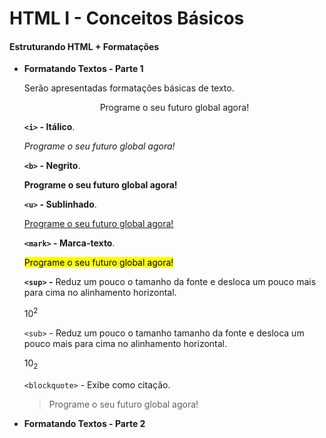 # **HTML I - Conceitos Básicos**

#### Estruturando HTML + Formatações

* **Formatando Textos - Parte 1**

  Serão apresentadas formatações básicas de texto.
  <p align="center">Programe o seu futuro global agora!</p>

  **`<i>` - Itálico**.

  <p><i>Programe o seu futuro global agora!</i></p>

  **`<b>` - Negrito**.

  <p><b>Programe o seu futuro global agora!</b></p>

  **`<u>` - Sublinhado**.

  <p><u>Programe o seu futuro global agora!</u></p>

  **`<mark>` - Marca-texto**.

  <p><mark>Programe o seu futuro global agora!</mark></p>

  **`<sup>` -** Reduz um pouco o tamanho da fonte e desloca um pouco mais para cima no alinhamento horizontal.

  <p>10<sup>2</sup></p>

  `<sub>` - Reduz um pouco o tamanho tamanho da fonte e desloca um pouco mais para cima no alinhamento horizontal.

  <p>10<sub>2</sub></p>

  `<blockquote>` - Exibe como citação.

   <p><blockquote>Programe o seu futuro global agora!</blockquote></p>

* **Formatando Textos - Parte 2**